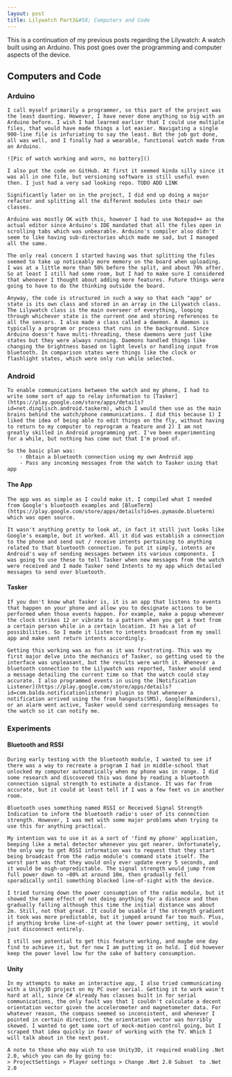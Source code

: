 ```yaml
---
layout: post
title: Lilywatch Part3&#58; Computers and Code
---
```


This is a continuation of my previous posts regarding the Lilywatch: A watch built using an Arduino. This post goes over the programming and computer aspects of the device.

## Computers and Code

### Arduino
    I call myself primarily a programmer, so this part of the project was the least daunting. However, I have never done anything so big with an Arduino before. I wish I had learned earlier that I could use multiple files, that would have made things a lot easier. Navigating a single 900-line file is infuriating to say the least. But the job got done, all was well, and I finally had a wearable, functional watch made from an Arduino.
    
    ![Pic of watch working and worn, no battery]()
    
    I also put the code on GitHub. At first it seemed kinda silly since it was all in one file, but versioning software is still useful even then. I just had a very sad looking repo. TODO ADD LINK
	
	Significantly later on in the project, I did end up doing a major refactor and splitting all the different modules into their own classes. 
	
	Arduino was mostly OK with this, however I had to use Notepad++ as the actual editor since Arduino's IDE mandated that all the files open in scrolling tabs which was unbearable. Arduino's compiler also didn't seem to like having sub-directories which made me sad, but I managed all the same.
	
	The only real concern I started having was that splitting the files seemed to take up noticeably more memory on the board when uploading. I was at a little more than 50% before the split, and about 70% after. So at least I still had some room, but I had to make sure I considered that whenever I thought about adding more features. Future things were going to have to do the thinking outside the board.
	
	Anyway, the code is structured in such a way so that each "app" or state is its own class and stored in an array in the Lilywatch class. The Lilywatch class is the main overseer of everything, looping through whichever state is the current one and storing references to all the sensors. I also made a class called a daemon. A daemon is typically a program or process that runs in the background. Since Arduino doesn't have multi-threading, these daemons were just like states but they were always running. Daemons handled things like changing the brightness based on light levels or handling input from bluetooth. In comparison states were things like the clock or flashlight states, which were only run while selected.
	
### Android
	To enable communications between the watch and my phone, I had to write some sort of app to relay information to [Tasker](https://play.google.com/store/apps/details?id=net.dinglisch.android.taskerm), which I would then use as the main brains behind the watch/phone communications. I did this because 1) I liked the idea of being able to edit things on the fly, without having to return to my computer to reprogram a feature and 2) I am not greatly skilled in Android programming yet. I've been experimenting for a while, but nothing has come out that I'm proud of. 
	
	So the basic plan was: 
		- Obtain a bluetooth connection using my own Android app
		- Pass any incoming messages from the watch to Tasker using that app
		
#### The App
	The app was as simple as I could make it. I compiled what I needed from Google's bluetooth examples and [BlueTerm](https://play.google.com/store/apps/details?id=es.pymasde.blueterm) which was open source.
	
	It wasn't anything pretty to look at, in fact it still just looks like Google's example, but it worked. All it did was establish a connection to the phone and send out / receive intents pertaining to anything related to that bluetooth connection. To put it simply, intents are Android's way of sending messages between its various components. I was going to use these to tell Tasker when new messages from the watch were received and I made Tasker send Intents to my app which detailed messages to send over bluetooth. 
	
#### Tasker
	If you don't know what Tasker is, it is an app that listens to events that happen on your phone and allow you to designate actions to be performed when those events happen. For example, make a popup whenever the clock strikes 12 or vibrate to a pattern when you get a text from a certain person while in a certain location. It has a lot of possibilities. So I made it listen to intents broadcast from my small app and make sent return intents accordingly.
	
	Getting this working was as fun as it was frustrating. This was my first major delve into the mechanics of Tasker, so getting used to the interface was unpleasant, but the results were worth it. Whenever a bluetooth connection to the Lilywatch was reported, Tasker would send a message detailing the current time so that the watch could stay accurate. I also programmed events in using the [Notification Listener](https://play.google.com/store/apps/details?id=com.balda.notificationlistener) plugin so that whenever a notification arrived using the from hangouts(SMS), Google(Reminders), or an alarm went active, Tasker would send corresponding messages to the watch so it can notify me.
	
### Experiments
#### Bluetooth and RSSI
	During early testing with the bluetooth module, I wanted to see if there was a way to recreate a program I had in middle-school that unlocked my computer automatically when my phone was in range. I did some research and discovered this was done by reading a bluetooth connection signal strength to estimate a distance. It was far from accurate, but it could at least tell if I was a few feet vs in another room.
	
	Bluetooth uses something named RSSI or Received Signal Strength Indication to inform the bluetooth radio's user of its connection strength. However, I was met with some major problems when trying to use this for anything practical.
	
	My intention was to use it as a sort of 'find my phone' application, beeping like a metal detector whenever you got nearer. Unfortunately, the only way to get RSSI information was to request that they start being broadcast from the radio module's command state itself. The worst part was that they would only ever update every 5 seconds, and it would be nigh-unpredictable. The signal strength would jump from full power down to ~80% at around 10m, then gradually fell sporadically until something blocked line-of-sight with the device. 
	
	I tried turning down the power consumption of the radio module, but it showed the same effect of not doing anything for a distance and then gradually falling although this time the initial distance was about 2m. Still, not that great. It could be usable if the strength gradient it took was more predictable, but it jumped around far too much. Plus, if anything broke line-of-sight at the lower power setting, it would just disconnect entirely. 
	
	I still see potential to get this feature working, and maybe one day find to achieve it, but for now I am putting it on hold. I did however keep the power level low for the sake of battery consumption.
	
#### Unity
	In my attempts to make an interactive app, I also tried communicating with a Unity3D project on my PC over serial. Getting it to work wasn't hard at all, since C# already has classes built in for serial communications, the only fault was that I couldn't calculate a decent orientation vector given the accelerometer and magnetometer data. For whatever reason, the compass seemed so inconsistent, and whenever I pointed in certain directions, the orientation vector was horribly skewed. I wanted to get some sort of mock-motion control going, but I scraped that idea quickly in favor of working with the TV. Which I will talk about in the next post.
	
	A note to those who may wish to use Unity3D, it required enabling .Net 2.0, which you can do by going to: 
	> ProjectSettings > Player settings > Change .Net 2.0 Subset  to .Net 2.0